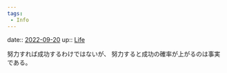 ```yaml
---
tags:
 - Info
---
```


date:: [2022-09-20](Daily_Note/2022-09-20.md)
up:: [Life](Bar/Novel/Chaos/Life.md)

努力すれば成功するわけではないが、
努力すると成功の確率が上がるのは事実である。